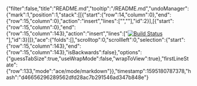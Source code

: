 {"filter":false,"title":"README.md","tooltip":"/README.md","undoManager":{"mark":1,"position":1,"stack":[[{"start":{"row":14,"column":0},"end":{"row":15,"column":0},"action":"insert","lines":["",""],"id":2}],[{"start":{"row":15,"column":0},"end":{"row":15,"column":143},"action":"insert","lines":["[![Build Status](https://travis-ci.org/Robertpokane/roberts-ecom-site.svg?branch=master)](https://travis-ci.org/Robertpokane/roberts-ecom-site)"],"id":3}]]},"ace":{"folds":[],"scrolltop":0,"scrollleft":0,"selection":{"start":{"row":15,"column":143},"end":{"row":15,"column":143},"isBackwards":false},"options":{"guessTabSize":true,"useWrapMode":false,"wrapToView":true},"firstLineState":{"row":133,"mode":"ace/mode/markdown"}},"timestamp":1595180787378,"hash":"d46656296289562dfd28ac7b291546ad347b848e"}